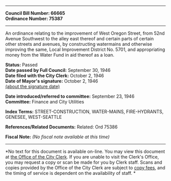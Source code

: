 * * * * *  
  
**Council Bill Number: [](#h0)[](#h2)66665**   
**Ordinance Number: 75387**  
  
* * * * *  
  
An ordinance relating to the improvement of West Oregon Street, from 52nd Avenue Southwest to the alley east thereof and certain parts of certain other streets and avenues, by constructing watermains and otherwise improving the same, Local Improvement District No. 5701, and appropriating money from the Water Fund in aid thereof as a loan.  
  
**Status:** Passed   
**Date passed by Full Council:** September 30, 1946   
**Date filed with the City Clerk:** October 2, 1946   
**Date of Mayor's signature:** October 2, 1946   
[(about the signature date)](/~public/approvaldate.htm)   
  
  
**Date introduced/referred to committee:** September 23, 1946   
**Committee:** Finance and City Utilities   
  
**Index Terms:** STREET-CONSTRUCTION, WATER-MAINS, FIRE-HYDRANTS, GENESEE, WEST-SEATTLE  
  
**References/Related Documents:** Related: Ord 75386  
  
**Fiscal Note:** *(No fiscal note available at this time)*  
  
* * * * *  
  
*No text for this document is available on-line. You may view this document at [the Office of the City Clerk](http://www.seattle.gov/leg/clerk/contactUs.htm). If you are unable to visit the Clerk's Office, you may request a copy or scan be made for you by Clerk staff. Scans and copies provided by the Office of the City Clerk are subject to [copy fees](http://clerk.seattle.gov/~public/clerkfees.htm), and the timing of service is dependent on the availability of staff. *  
  
  
